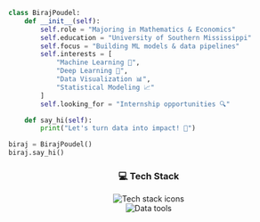 ```python
class BirajPoudel:
    def __init__(self):
        self.role = "Majoring in Mathematics & Economics"
        self.education = "University of Southern Mississippi"
        self.focus = "Building ML models & data pipelines"
        self.interests = [
            "Machine Learning 🤖",
            "Deep Learning 🧠",
            "Data Visualization 📊",
            "Statistical Modeling 📈"
        ]
        self.looking_for = "Internship opportunities 🔍"

    def say_hi(self):
        print("Let's turn data into impact! 🚀")

biraj = BirajPoudel()
biraj.say_hi()
```


<!-- 💻 Tech Stack Section -->
<div class="tech-stack" align="center">
  <h3>💻 Tech Stack</h3>

  <div class="icon-row">
    <img src="https://skillicons.dev/icons?i=python,tensorflow,git,github" alt="Tech stack icons">
  </div>

  <div class="icon-row">
    <img src="https://skillicons.dev/icons?i=mysql,pandas,numpy,scikitlearn,tableau,matplotlib,jupyter,excel" alt="Data tools">
  </div>
</div>

